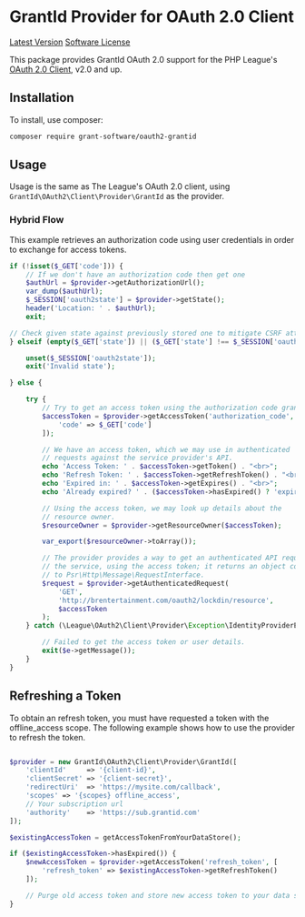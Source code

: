 # GrantId Provider for OAuth 2.0 Client

[Latest Version](https://packagist.org/packages/grant-software/oauth2-grantid)
[Software License](https://github.com/grant-software/oauth2-grantid/blob/master/LICENSE)

This package provides GrantId OAuth 2.0 support for the PHP League's [OAuth 2.0 Client](https://github.com/thephpleague/oauth2-client), v2.0 and up.

## Installation

To install, use composer:

```bash
composer require grant-software/oauth2-grantid
```

## Usage

Usage is the same as The League's OAuth 2.0 client, using `GrantId\OAuth2\Client\Provider\GrantId` as the provider.

### Hybrid Flow

This example retrieves an authorization code using user credentials in order to exchange for access tokens.

```php
if (!isset($_GET['code'])) {
    // If we don't have an authorization code then get one
    $authUrl = $provider->getAuthorizationUrl();
    var_dump($authUrl);
    $_SESSION['oauth2state'] = $provider->getState();
    header('Location: ' . $authUrl);
    exit;

// Check given state against previously stored one to mitigate CSRF attack
} elseif (empty($_GET['state']) || ($_GET['state'] !== $_SESSION['oauth2state'])) {

    unset($_SESSION['oauth2state']);
    exit('Invalid state');

} else {

    try {
        // Try to get an access token using the authorization code grant.
        $accessToken = $provider->getAccessToken('authorization_code', [
            'code' => $_GET['code']
        ]);

        // We have an access token, which we may use in authenticated
        // requests against the service provider's API.
        echo 'Access Token: ' . $accessToken->getToken() . "<br>";
        echo 'Refresh Token: ' . $accessToken->getRefreshToken() . "<br>";
        echo 'Expired in: ' . $accessToken->getExpires() . "<br>";
        echo 'Already expired? ' . ($accessToken->hasExpired() ? 'expired' : 'not expired') . "<br>";

        // Using the access token, we may look up details about the
        // resource owner.
        $resourceOwner = $provider->getResourceOwner($accessToken);

        var_export($resourceOwner->toArray());

        // The provider provides a way to get an authenticated API request for
        // the service, using the access token; it returns an object conforming
        // to Psr\Http\Message\RequestInterface.
        $request = $provider->getAuthenticatedRequest(
            'GET',
            'http://brentertainment.com/oauth2/lockdin/resource',
            $accessToken
        );
    } catch (\League\OAuth2\Client\Provider\Exception\IdentityProviderException $e) {

        // Failed to get the access token or user details.
        exit($e->getMessage());
    }
}
```

## Refreshing a Token

To obtain an refresh token, you must have requested a token with the offline_access scope. The following example shows 
how to use the provider to refresh the token.

```php

$provider = new GrantId\OAuth2\Client\Provider\GrantId([
    'clientId'     => '{client-id}',
    'clientSecret' => '{client-secret}',
    'redirectUri'  => 'https://mysite.com/callback',
    'scopes' => '{scopes} offline_access',
    // Your subscription url 
    'authority'    => 'https://sub.grantid.com'
]);

$existingAccessToken = getAccessTokenFromYourDataStore();

if ($existingAccessToken->hasExpired()) {
    $newAccessToken = $provider->getAccessToken('refresh_token', [
        'refresh_token' => $existingAccessToken->getRefreshToken()
    ]);

    // Purge old access token and store new access token to your data store.
}

```
